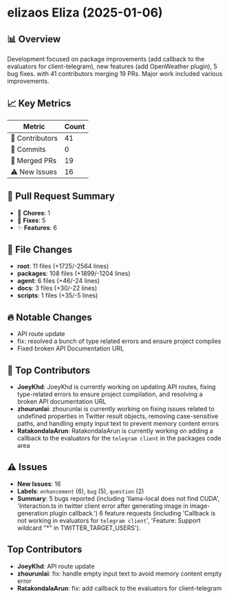 # elizaos Eliza (2025-01-06)
    
## 📊 Overview
Development focused on package improvements (add callback to the evaluators for client-telegram), new features (add OpenWeather plugin), 5 bug fixes. with 41 contributors merging 19 PRs. Major work included various improvements.

## 📈 Key Metrics
| Metric | Count |
|---------|--------|
| 👥 Contributors | 41 |
| 📝 Commits | 0 |
| 🔄 Merged PRs | 19 |
| ⚠️ New Issues | 16 |

## 🔄 Pull Request Summary
- 🧹 **Chores**: 1
- 🐛 **Fixes**: 5
- ✨ **Features**: 6

## 📁 File Changes
- **root**: 11 files (+1725/-2564 lines)
- **packages**: 108 files (+1899/-1204 lines)
- **agent**: 6 files (+46/-24 lines)
- **docs**: 3 files (+30/-22 lines)
- **scripts**: 1 files (+35/-5 lines)

## 🔥 Notable Changes
- API route update
- fix: resolved a bunch of type related errors and ensure project compiles
- Fixed broken API Documentation URL

## 👥 Top Contributors
- **JoeyKhd**: JoeyKhd is currently working on updating API routes, fixing type-related errors to ensure project compilation, and resolving a broken API documentation URL
- **zhourunlai**: zhourunlai is currently working on fixing issues related to undefined properties in Twitter result objects, removing case-sensitive paths, and handling empty input text to prevent memory content errors
- **RatakondalaArun**: RatakondalaArun is currently working on adding a callback to the evaluators for the `telegram client` in the packages code area

## ⚠️ Issues
- **New Issues**: 16
- **Labels**: `enhancement` (6), `bug` (5), `question` (2)
- **Summary**: 5 bugs reported (including 'llama-local does not find CUDA', 'Interaction.ts in twitter client error after generating image in image-generation plugin callback.') 6 feature requests (including 'Callback is not working in evaluators for `telegram client`', 'Feature:  Support wildcard "*" in TWITTER_TARGET_USERS').

## Top Contributors
- **JoeyKhd**: API route update
- **zhourunlai**: fix: handle empty input text to avoid memory content empty error
- **RatakondalaArun**: fix: add callback to the evaluators for client-telegram